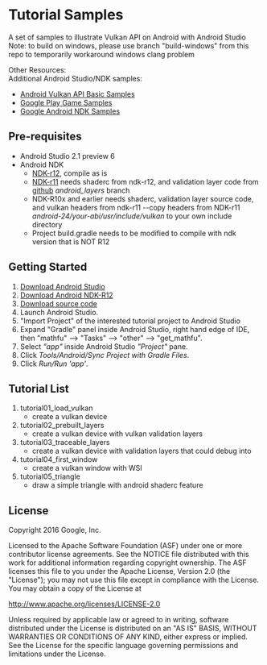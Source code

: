 Tutorial Samples
================
A set of samples to illustrate Vulkan API on Android with Android Studio		
Note: to build on windows, please use branch "build-windows" from this repo to temporarily workaround windows clang problem

Other Resources:	
Additional Android Studio/NDK samples:    
- [Android Vulkan API Basic Samples](https://github.com/googlesamples/vulkan-basic-samples)
- [Google Play Game Samples](https://github.com/playgameservices/cpp-android-basic-samples)
- [Google Android NDK Samples](https://github.com/googlesamples/android-ndk)


Pre-requisites
--------------
- Android Studio 2.1 preview 6
- Android NDK
    * [NDK-r12](https://github.com/android-ndk/ndk/wiki), compile as is
    * [NDK-r11](http://developer.android.com/ndk/downloads/index.html) needs shaderc from ndk-r12, and validation layer code from [github](https://github.com/KhronosGroup/Vulkan-LoaderAndValidationLayers) *android_layers* branch
    * NDK-R10x and earlier needs shaderc, validation layer source code, and vulkan headers from ndk-r11 --copy headers from NDK-r11 *android-24/your-abi/usr/include/vulkan* to your own include directory
    * Project build.gradle needs to be modified to compile with ndk version that is NOT R12

Getting Started
---------------
1. [Download Android Studio](http://developer.android.com/sdk/index.html)
1. [Download Android NDK-R12](https://github.com/android-ndk/ndk/wiki)
1. [Download source code](http://www.github.com/googlesamples/android-vulkan-tutorials)
1. Launch Android Studio.
1. "Import Project" of the interested tutorial project to Android Studio
1. Expand "Gradle" panel inside Android Studio, right hand edge of IDE,
then "mathfu" --> "Tasks" --> "other" --> "get_mathfu".
1. Select *"app"* inside Android Studio *"Project"* pane.
1. Click *Tools/Android/Sync Project with Gradle Files*.
1. Click *Run/Run 'app'*.


Tutorial List
-------------
1. tutorial01_load_vulkan
    - create a vulkan device
1. tutorial02_prebuilt_layers
    - create a vulkan device with vulkan validation layers
1. tutorial03_traceable_layers
    - create a vulkan device with validation layers that could debug into
1. tutorial04_first_window
    - create a vulkan window with WSI 
1. tutorial05_triangle
    - draw a simple triangle with android shaderc feature


License
-------
Copyright 2016 Google, Inc.

Licensed to the Apache Software Foundation (ASF) under one or more contributor
license agreements.  See the NOTICE file distributed with this work for
additional information regarding copyright ownership.  The ASF licenses this
file to you under the Apache License, Version 2.0 (the "License"); you may not
use this file except in compliance with the License.  You may obtain a copy of
the License at

http://www.apache.org/licenses/LICENSE-2.0

Unless required by applicable law or agreed to in writing, software
distributed under the License is distributed on an "AS IS" BASIS, WITHOUT
WARRANTIES OR CONDITIONS OF ANY KIND, either express or implied.  See the
License for the specific language governing permissions and limitations under
the License.





